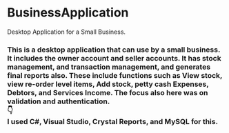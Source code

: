 # BusinessApplication
Desktop Application for a Small Business.

<h3> This is a desktop application that can use by a small business. It includes the owner account and seller accounts. It has stock management, and transaction management, and generates final reports also. These include functions such as View stock, view re-order level items, Add stock, petty cash Expenses, Debtors, and Services Income. The focus also here was on validation and authentication. <br/> 👇<br/> I used C#, Visual Studio, Crystal Reports, and MySQL for this. </h3>
